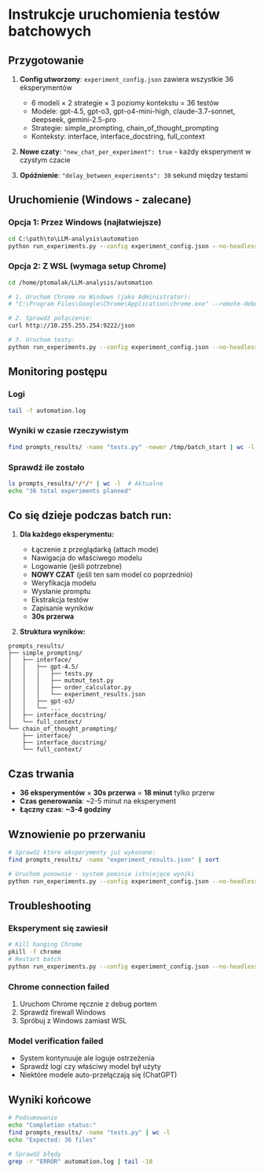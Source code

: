 # Instrukcje uruchomienia testów batchowych

## Przygotowanie
1. **Config utworzony**: `experiment_config.json` zawiera wszystkie 36 eksperymentów
   - 6 modeli × 2 strategie × 3 poziomy kontekstu = 36 testów
   - Modele: gpt-4.5, gpt-o3, gpt-o4-mini-high, claude-3.7-sonnet, deepseek, gemini-2.5-pro
   - Strategie: simple_prompting, chain_of_thought_prompting  
   - Konteksty: interface, interface_docstring, full_context

2. **Nowe czaty**: `"new_chat_per_experiment": true` - każdy eksperyment w czystym czacie
3. **Opóźnienie**: `"delay_between_experiments": 30` sekund między testami

## Uruchomienie (Windows - zalecane)

### Opcja 1: Przez Windows (najłatwiejsze)
```cmd
cd C:\path\to\LLM-analysis\automation
python run_experiments.py --config experiment_config.json --no-headless
```

### Opcja 2: Z WSL (wymaga setup Chrome)
```bash
cd /home/ptomalak/LLM-analysis/automation

# 1. Uruchom Chrome na Windows (jako Administrator):
# "C:\Program Files\Google\Chrome\Application\chrome.exe" --remote-debugging-port=9222 --remote-debugging-address=0.0.0.0 --user-data-dir=C:\temp\chrome_debug --no-first-run

# 2. Sprawdź połączenie:
curl http://10.255.255.254:9222/json

# 3. Uruchom testy:
python run_experiments.py --config experiment_config.json --no-headless
```

## Monitoring postępu

### Logi
```bash
tail -f automation.log
```

### Wyniki w czasie rzeczywistym
```bash
find prompts_results/ -name "tests.py" -newer /tmp/batch_start | wc -l
```

### Sprawdź ile zostało
```bash
ls prompts_results/*/*/* | wc -l  # Aktualne
echo "36 total experiments planned"
```

## Co się dzieje podczas batch run:

1. **Dla każdego eksperymentu:**
   - Łączenie z przeglądarką (attach mode)
   - Nawigacja do właściwego modelu
   - Logowanie (jeśli potrzebne)
   - **NOWY CZAT** (jeśli ten sam model co poprzednio)
   - Weryfikacja modelu
   - Wysłanie promptu
   - Ekstrakcja testów
   - Zapisanie wyników
   - **30s przerwa**

2. **Struktura wyników:**
```
prompts_results/
├── simple_prompting/
│   ├── interface/
│   │   ├── gpt-4.5/
│   │   │   ├── tests.py
│   │   │   ├── mutmut_test.py
│   │   │   ├── order_calculator.py
│   │   │   └── experiment_results.json
│   │   ├── gpt-o3/
│   │   └── ...
│   ├── interface_docstring/
│   └── full_context/
└── chain_of_thought_prompting/
    ├── interface/
    ├── interface_docstring/
    └── full_context/
```

## Czas trwania
- **36 eksperymentów** × **30s przerwa** = **18 minut** tylko przerw
- **Czas generowania**: ~2-5 minut na eksperyment  
- **Łączny czas**: **~3-4 godziny**

## Wznowienie po przerwaniu
```bash
# Sprawdź które eksperymenty już wykonane:
find prompts_results/ -name "experiment_results.json" | sort

# Uruchom ponownie - system pominie istniejące wyniki
python run_experiments.py --config experiment_config.json --no-headless
```

## Troubleshooting

### Eksperyment się zawiesił
```bash
# Kill hanging Chrome
pkill -f chrome
# Restart batch
python run_experiments.py --config experiment_config.json --no-headless
```

### Chrome connection failed  
1. Uruchom Chrome ręcznie z debug portem
2. Sprawdź firewall Windows
3. Spróbuj z Windows zamiast WSL

### Model verification failed
- System kontynuuje ale loguje ostrzeżenia
- Sprawdź logi czy właściwy model był użyty
- Niektóre modele auto-przełączają się (ChatGPT)

## Wyniki końcowe
```bash
# Podsumowanie
echo "Completion status:"
find prompts_results/ -name "tests.py" | wc -l
echo "Expected: 36 files"

# Sprawdź błędy
grep -r "ERROR" automation.log | tail -10
```